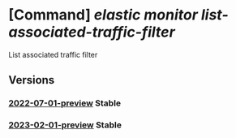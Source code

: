 # [Command] _elastic monitor list-associated-traffic-filter_

List associated traffic filter

## Versions

### [2022-07-01-preview](/Resources/mgmt-plane/L3N1YnNjcmlwdGlvbnMve30vcmVzb3VyY2Vncm91cHMve30vcHJvdmlkZXJzL21pY3Jvc29mdC5lbGFzdGljL21vbml0b3JzL3t9L2xpc3Rhc3NvY2lhdGVkdHJhZmZpY2ZpbHRlcnM=/2022-07-01-preview.xml) **Stable**

<!-- mgmt-plane /subscriptions/{}/resourcegroups/{}/providers/microsoft.elastic/monitors/{}/listassociatedtrafficfilters 2022-07-01-preview -->

### [2023-02-01-preview](/Resources/mgmt-plane/L3N1YnNjcmlwdGlvbnMve30vcmVzb3VyY2Vncm91cHMve30vcHJvdmlkZXJzL21pY3Jvc29mdC5lbGFzdGljL21vbml0b3JzL3t9L2xpc3Rhc3NvY2lhdGVkdHJhZmZpY2ZpbHRlcnM=/2023-02-01-preview.xml) **Stable**

<!-- mgmt-plane /subscriptions/{}/resourcegroups/{}/providers/microsoft.elastic/monitors/{}/listassociatedtrafficfilters 2023-02-01-preview -->
